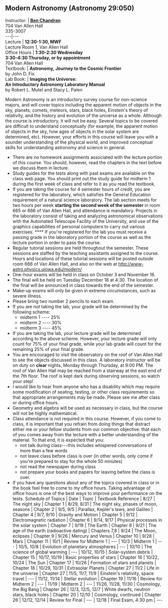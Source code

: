 ##  Modern Astronomy (Astronomy 29:050)

Instructor: | **[Ben Chandran](http://www.physics.uiowa.edu/~bchandra/)**  
704 Van Allen Hall  
335-3007  
---|---  
Lecture  | **12:30-1:30, MWF**  
Lecture Room 1, Van Allen Hall  
Office Hours | **1:30-2:30 Wednesday  
3:30-4:30 Thursday, or by appointment**  
704 Van Allen Hall  
Textbook: | **Astronomy, Journey to the Cosmic Frontier**  
by John D. Fix  
Lab Book: | **Imaging the Universe:  
An Introductory Astronomy Laboratory Manual**  
by Robert L. Mutel and Stacy L. Palen  
  
  
Modern Astronomy is an introductory survey course for non-science majors, and
will cover topics including the apparent motion of objects in the sky,
planets, comets, meteors, stars, black holes, Einstein's theory of relativity,
and the history and evolution of the universe as a whole. Although the course
is introductory, it will not be easy. Several topics to be covered are
difficult to understand conceptually (for example, the apparent motion of
objects in the sky, how ages of objects in the solar system are determined,
etc). However, your efforts in this course will leave you with a sounder
understanding of the physical world, and improved conceptual skills for
understanding astronomy and science in general.

  * There are no homework assignments associated with the lecture portion of this course. You should, however, read the chapters in the text before we discuss them in lecture. 
  * Study guides for the tests along with past exams are available on the class web page. You should print out the study guide for midterm 1 during the first week of class and refer to it as you read the textbook. 
  * If you are taking the course for 4 semester hours of credit, you are registered for the laboratory, which satisfies the General Education requirement of a natural science laboratory. The lab section meets for two hours per week **starting the second week of the semester** in room 665 or 666 of Van Allen Hall, and attendance is mandatory. Projects in the laboratory consist of taking and analyzing astronomical observations with the Automated Telescope Facility of the University, and use of the graphics capabilities of personal computers to carry out various exercises. **** If you're registered for the lab you must receive a passing grade in the laboratory portion of the course as well as the lecture portion in order to pass the course. 
  * Regular tutorial sessions are held throughout the semester. These sessions are staffed by the teaching assistants assigned to the course. Hours and locations of these tutorial sessions will be posted outside room 666 of Van Allen Hall, and also on the web at [ http://www-astro.physics.uiowa.edu/modern/ ](http://www-astro.physics.uiowa.edu/modern/)
  * One-hour exams will be held in class on October 3 and November 16. 
  * The final will be held on Tuesday December 18 at 4:30. The location of the final will be announced in class towards the end of the semester. 
  * Make-up exams will only be given in extreme circumstances, such as severe illness. 
  * Please bring two number 2 pencils to each exam. 
  * If you are _not_ taking the lab, your grade will be determined by the following scheme: 
    * midterm 1 ---- 25% 
    * midterm 2 ---- 30% 
    * midterm 3 ---- 45% 
  * If you are taking the lab, your lecture grade will be determined according to the above scheme. However, your lecture grade will only count for 75% of your final grade, while your lab grade will count for the remaining 25% of your final grade. 
  * You are encouraged to visit the observatory on the roof of Van Allen Hall to see the objects discussed in this class. A laboratory instructor will be on duty on **clear** nights, Monday through Thursday, at 9:00 PM. The roof of Van Allen Hall may be reached from a stairway at the east end of the 7th floor. The roof is kept dark during observing sessions, so watch your step! 
  * I would like to hear from anyone who has a disability which may require some modification of seating, testing, or other class requirements so that appropriate arrangements may be made. Please see me after class or during office hours. 
  * Geometry and algebra will be used as necessary in class, but the course will not be highly mathematical. 
  * Class attendance is not required in this course. However, if you come to class, it is important that you refrain from doing things that distract either me or your fellow students from our common objective: that each of you comes away from the lecture with a better understanding of the material. To that end, it is expected that you: 
    * not talk during class---this includes whispered conversations of more than a few words 
    * not leave class before class is over (in other words, only come if you're prepared to stay for the whole 50 minutes) 
    * not read the newspaper during class 
    * not prepare your books and papers for leaving before the class is over. 
  * If you have any questions about any of the topics covered in class or in the book feel free to come to my office hours. Taking advantage of office hours is one of the best ways to improve your performance on the tests. 
Schedule of Topics  |  Date |  Topic |  Textbook Reference  |  8/27 |  The
night sky |  Chapter 1  |  8/29, 8/31 |  The night sky, phases of moon,
seasons |  Chapter 2 | 9/5, 9/5 |  Parallax, Kepler's laws, and Galileo |
Chapter 4  | 9/7, 9/10 |  Gravity and Motion |  Chapter 5  | 9/12 |
Electromagnetic radiation |  Chapter 6  | 9/14, 9/17 |  Physical processes in
the solar system |  Chapter 7  | 9/19 |  The Earth |  Chapter 8  | 9/21 |  The
age of the earth (radioactive dating) |  Chapters 7,8  | 9/24 |  The Moon,
eclipses |  Chapter 9  | 9/26 |  Mercury and Venus |  Chapter 10 | 9/28 |
Mars |  Chapter 11 | 10/1 |  Review for Midterm 1 |  \---  | 10/3 |  Midterm 1
|  \--- | 10/5, 10/8 |  Evolution of planetary atmospheres |  \--- | 10/10 |
The science of global warming |  \--- | 10/12, 10/15 |  Solar-system debris |
Chapter 15 | 10/17, 10/19 |  Basic properties of stars |  Chapter 16 | 10/22,
10/24 |  The Sun |  Chapter 17  | 10/26 |  Formation of stars and planets |
Chapter 18 | 10/29, 10/31 |  Extrasolar Planets |  Chapter 27 | 11/2 |  Life
in the universe |  Chapter 27 | 11/5, 11/7, 11/9 |  Einstein's relativity,
space travel |  \---  | 11/12, 11/14 |  Stellar evolution |  Chapter 19  |
11/16 |  Review for Midterm 2 |  \--- | 11/19 |  Midterm 2 |  \--- |  11/26,
11/28, 11/30 |  Cosmology, the Big Bang |  Chapter 26  |  12/3, 12/5, 12/7 |
White dwarfs, neutron stars, black holes |  Chapter 20  | 12/10 |  Cosmology,
continued |  Chapter 26 | 12/12, 12/14 |  Review for Final |  \--- | 12/18 |
Final Exam, 4:30 pm |  \---

